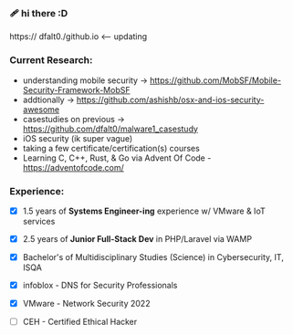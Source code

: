 ### 🩹 hi there :D

https:// dfalt0./github.io <-- updating

<!--
**dfalt0/dfalt0** is a ✨ _special_ ✨ repository because its `README.md` (this file) appears on your GitHub profile.

Here are some ideas to get you started:

- 🔭 I’m currently working on ...
- 🌱 I’m currently learning ...
- 👯 I’m looking to collaborate on ...
- 🤔 I’m looking for help with ...
- 💬 Ask me about ...
- 📫 How to reach me: ...
- 😄 Pronouns: ...
- ⚡ Fun fact: ...
-->
  
### Current Research:
- understanding mobile security -> https://github.com/MobSF/Mobile-Security-Framework-MobSF
- addtionally -> https://github.com/ashishb/osx-and-ios-security-awesome
- casestudies on previous -> https://github.com/dfalt0/malware1_casestudy
- iOS security (ik super vague)
- taking a few certificate/certification(s) courses
- Learning C, C++, Rust, & Go via Advent Of Code - https://adventofcode.com/ 

### Experience:
- [x] 1.5 years of <b>Systems Engineer-ing</b> experience w/ VMware & IoT services
- [x] 2.5 years of <b>Junior Full-Stack Dev</b> in PHP/Laravel via WAMP
- [x] Bachelor's of Multidisciplinary Studies (Science) in Cybersecurity, IT, ISQA
- [x] infoblox - DNS for Security Professionals
- [x] VMware - Network Security 2022
- [ ] CEH - Certified Ethical Hacker


